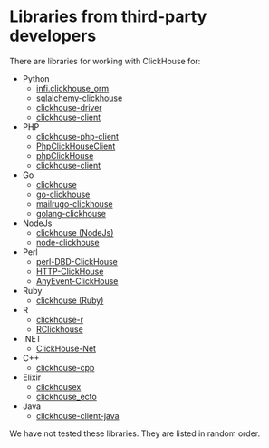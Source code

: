 # Libraries from third-party developers

There are libraries for working with ClickHouse for:

- Python
   - [infi.clickhouse_orm](https://github.com/Infinidat/infi.clickhouse_orm)
   - [sqlalchemy-clickhouse](https://github.com/cloudflare/sqlalchemy-clickhouse)
   - [clickhouse-driver](https://github.com/mymarilyn/clickhouse-driver)
   - [clickhouse-client](https://github.com/yurial/clickhouse-client)
- PHP
   - [clickhouse-php-client](https://github.com/8bitov/clickhouse-php-client)
   - [PhpClickHouseClient](https://github.com/SevaCode/PhpClickHouseClient)
   - [phpClickHouse](https://github.com/smi2/phpClickHouse)
   - [clickhouse-client](https://github.com/bozerkins/clickhouse-client)
- Go
   - [clickhouse](https://github.com/kshvakov/clickhouse/)
   - [go-clickhouse](https://github.com/roistat/go-clickhouse)
   - [mailrugo-clickhouse](https://github.com/mailru/go-clickhouse)
   - [golang-clickhouse](https://github.com/leprosus/golang-clickhouse)
- NodeJs
   - [clickhouse (NodeJs)](https://github.com/TimonKK/clickhouse)
   - [node-clickhouse](https://github.com/apla/node-clickhouse)
- Perl
   - [perl-DBD-ClickHouse](https://github.com/elcamlost/perl-DBD-ClickHouse)
   - [HTTP-ClickHouse](https://metacpan.org/release/HTTP-ClickHouse)
   - [AnyEvent-ClickHouse](https://metacpan.org/release/AnyEvent-ClickHouse)
- Ruby
   - [clickhouse (Ruby)](https://github.com/archan937/clickhouse)
- R
   - [clickhouse-r](https://github.com/hannesmuehleisen/clickhouse-r)
   - [RClickhouse](https://github.com/IMSMWU/RClickhouse)
- .NET
   - [ClickHouse-Net](https://github.com/killwort/ClickHouse-Net)
- C++
   - [clickhouse-cpp](https://github.com/artpaul/clickhouse-cpp/)
- Elixir
  - [clickhousex](https://github.com/appodeal/clickhousex/)
  - [clickhouse_ecto](https://github.com/appodeal/clickhouse_ecto)
- Java
  - [clickhouse-client-java](https://github.com/VirtusAI/clickhouse-client-java)

We have not tested these libraries. They are listed in random order.

